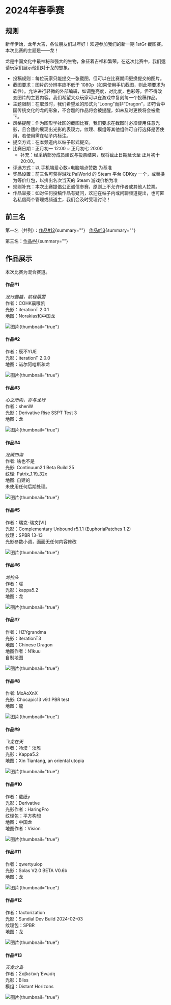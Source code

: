 # 2024年春季赛

<primary-label ref="24sp"/>

<secondary-label ref="jeGallery"/>
<secondary-label ref="beGallery"/>

<show-structure depth="0"/>

## 规则

新年伊始，龙年大吉，各位朋友们过年好！欢迎参加我们的新一期 1stGr 截图赛。本次比赛的主题是——龙！ 

龙是中国文化中最神秘和强大的生物，象征着吉祥和繁荣。在这次比赛中，我们邀请玩家们展示他们对于龙的想象。 
 
- 投稿规则：每位玩家只能提交一张截图，但可以在比赛期间更换提交的图片。 
- 截图要求：图片的分辨率应不低于 1080p（如果使用手机截图，则此项要求为软性）。允许进行轻微的外部编辑，如调整亮度，对比度，色彩等，但不得改变图片的主要内容。我们希望大众玩家可以在游戏中复刻每一个投稿作品。 
- 主题限制：在取景时，我们希望龙的形式为“Loong”而非“Dragon”，即符合中国传统文化的龙的形象，不合题的作品将会被提醒，如未及时更换将会被撤下。 
- 风格提醒：作为图形学社区的截图比赛，我们要求在截图时必须使用任意光影，且合适的展现出光影的表现力，纹理、模组等其他组件可自行选择是否使用，若使用需在帖子内标注。 
- 提交方式：在本频道内以帖子形式提交。 
- 比赛日期：正月初一 12:00 ~ 正月初七 20:00
  - 补充：经采纳部分成员建议与投票结果，现将截止日期延长至 正月初十 20:00。
- 评选方式：以 手机端爱心数+电脑端点赞数 为基准 
- 奖品设置：前三名可获得游戏 PalWorld 的 Steam 平台 CDKey 一个，或替换为等价红包，以排出名次当天的 Steam 游戏价格为准 
- 规则补充：本次比赛提倡公正诚信参赛，原则上不允许作者或其他人拉票。 
- 作品举报：如对任何投稿作品有疑问，欢迎在帖子内或闲聊频道提出，也可匿名私信两个管理或频道主，我们会及时受理讨论！

## 前三名

第一名（并列）：[作品#12](#12){summary=""} &nbsp; [作品#13](#13){summary=""}

第三名：[作品#4](#4){summary=""}

## 作品展示

本次比赛为混合赛道。

#### 作品#1

_龙行龘龘，前程朤朤_  
作者：COHK晨哦凯  
光影：iterationT 2.0.1  
地图：Norakias和中国龙

![图片](2024-spring_1.jpg){thumbnail="true"}

#### 作品#2

作者：辰不YUE  
光影：iterationT 2.0.0  
地图：诺尔阿喀斯和龙  

![图片](2024-spring_2.jpg){thumbnail="true"}

#### 作品#3

_心之所向，亦与龙行_  
作者：shenW  
光影：Derivative Rise SSPT Test 3  
地图：龙

![图片](2024-spring_3.jpg){thumbnail="true"}

#### 作品#4

_龙腾四海_  
作者: 啥也不是  
光影: Continuum2.1 Beta Build 25  
纹理: Patrix_1.19_32x  
地图: 自建的  
未使用任何后期处理。  

![图片](2024-spring_4.jpg){thumbnail="true"}

#### 作品#5

作者：瑞克-瑞文[Ⅵ]  
光影：Complementary Unbound r5.1.1 (EuphoriaPatches 1.2)  
纹理：SPBR 13-13  
光影参数小调，画面无任何内容修改  

![图片](2024-spring_5.png){thumbnail="true"}

#### 作品#6

_龙抬头_  
作者：曚  
光影：kappa5.2  
地图：龙  

![图片](2024-spring_6.jpg){thumbnail="true"}

#### 作品#7

作者：HZYgrandma  
光影：iterationT3  
地图：Chinese Dragon  
地图作者：N1kuu  
自制地图    

![图片](2024-spring_7.png){thumbnail="true"}

#### 作品#8

作者: MoAoXnX  
光影: Chocapic13 v9.1 PBR test  
地图：龍   

![图片](2024-spring_8.png){thumbnail="true"}

#### 作品#9

_飞龙在天_  
作者：冷漠＇淡雅  
光影：Kappa5.2  
地图：Xin Tiantang, an oriental utopia  

![图片](2024-spring_9.png){thumbnail="true"}

#### 作品#10

作者：载纸y  
光影：Derivative  
光影作者：HaringPro  
纹理包：平方构想  
地图：中国龙  
地图作者：Vision  

![图片](2024-spring_10.png){thumbnail="true"}

#### 作品#11

作者：qwertyuiop  
光影：Solas V2.0 BETA V0.6b  
地图：龙    

![图片](2024-spring_11.jpg){thumbnail="true"}

#### 作品#12

作者：factorization   
光影：Sundial Dev Build 2024-02-03  
纹理包：SPBR  
地图：龙  

![图片](2024-spring_12.png){thumbnail="true"}

#### 作品#13

_天龙之岛_  
作者：Σοβιετική Ένωση  
光影：Bliss  
模组：Distant Horizons    

![图片](2024-spring_13.png){thumbnail="true"}
